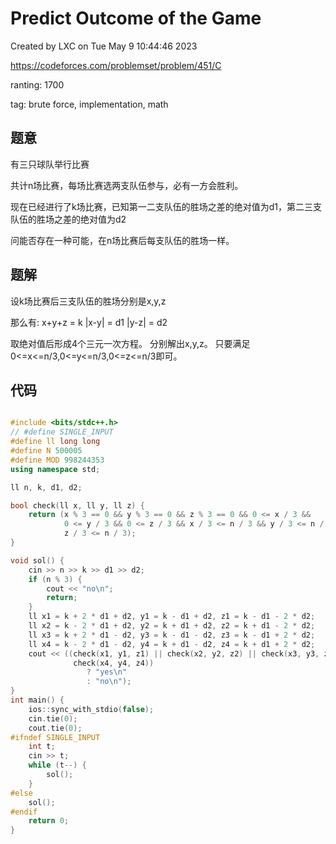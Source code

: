 # Predict Outcome of the Game

Created by LXC on Tue May  9 10:44:46 2023

https://codeforces.com/problemset/problem/451/C

ranting: 1700

tag: brute force, implementation, math

## 题意

有三只球队举行比赛

共计n场比赛，每场比赛选两支队伍参与，必有一方会胜利。

现在已经进行了k场比赛，已知第一二支队伍的胜场之差的绝对值为d1，第二三支队伍的胜场之差的绝对值为d2

问能否存在一种可能，在n场比赛后每支队伍的胜场一样。

## 题解

设k场比赛后三支队伍的胜场分别是x,y,z

那么有:
x+y+z = k
|x-y| = d1
|y-z| = d2

取绝对值后形成4个三元一次方程。
分别解出x,y,z。
只要满足0<=x<=n/3,0<=y<=n/3,0<=z<=n/3即可。

## 代码

``` cpp

#include <bits/stdc++.h>
// #define SINGLE_INPUT
#define ll long long
#define N 500005
#define MOD 998244353
using namespace std;

ll n, k, d1, d2;

bool check(ll x, ll y, ll z) {
    return (x % 3 == 0 && y % 3 == 0 && z % 3 == 0 && 0 <= x / 3 &&
            0 <= y / 3 && 0 <= z / 3 && x / 3 <= n / 3 && y / 3 <= n / 3 &&
            z / 3 <= n / 3);
}

void sol() {
    cin >> n >> k >> d1 >> d2;
    if (n % 3) {
        cout << "no\n";
        return;
    }
    ll x1 = k + 2 * d1 + d2, y1 = k - d1 + d2, z1 = k - d1 - 2 * d2;
    ll x2 = k - 2 * d1 + d2, y2 = k + d1 + d2, z2 = k + d1 - 2 * d2;
    ll x3 = k + 2 * d1 - d2, y3 = k - d1 - d2, z3 = k - d1 + 2 * d2;
    ll x4 = k - 2 * d1 - d2, y4 = k + d1 - d2, z4 = k + d1 + 2 * d2;
    cout << ((check(x1, y1, z1) || check(x2, y2, z2) || check(x3, y3, z3) ||
              check(x4, y4, z4))
                 ? "yes\n"
                 : "no\n");
}
int main() {
    ios::sync_with_stdio(false);
    cin.tie(0);
    cout.tie(0);
#ifndef SINGLE_INPUT
    int t;
    cin >> t;
    while (t--) {
        sol();
    }
#else
    sol();
#endif
    return 0;
}

```
